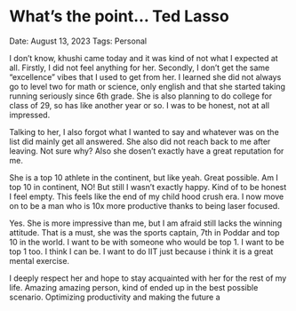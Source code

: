 # What’s the point… Ted Lasso

Date: August 13, 2023
Tags: Personal

I don’t know, khushi came today and it was kind of not what I expected at all. Firstly, I did not feel anything for her. Secondly, I don’t get the same “excellence” vibes that I used to get from her. I learned she did not always go to level two for math or science, only english and that she started taking running seriously since 6th grade. She is also planning to do college for class of 29, so has like another year or so. I was to be honest, not at all impressed. 

Talking to her, I also forgot what I wanted to say and whatever was on the list did mainly get all answered. She also did not reach back to me after leaving. Not sure why? Also she dosen’t exactly have a great reputation for me. 

She is a top 10 athlete in the continent, but like yeah. Great possible. Am I top 10 in continent, NO! But still I wasn’t exactly happy. Kind of to be honest I feel empty. This feels like the end of my child hood crush era. I now move on to be a man who is 10x more productive thanks to being laser focused. 

Yes. She is more impressive than me, but I am afraid still lacks the winning attitude. That is a must, she was the sports captain, 7th in Poddar and top 10 in the world. I want to be with someone who would be top 1. I want to be top 1 too. I think I can be. I want to do IIT just because i think it is a great mental exercise. 

I deeply respect her and hope to stay acquainted with her for the rest of my life. Amazing amazing person, kind of ended up in the best possible scenario. Optimizing productivity and making the future a